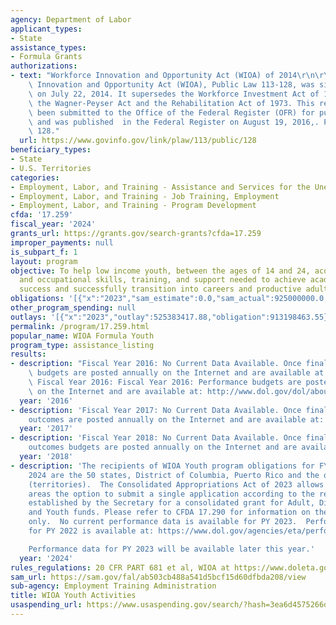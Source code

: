 ```yaml
---
agency: Department of Labor
applicant_types:
- State
assistance_types:
- Formula Grants
authorizations:
- text: "Workforce Innovation and Opportunity Act (WIOA) of 2014\r\n\r\nThe Workforce\
    \ Innovation and Opportunity Act (WIOA), Public Law 113-128, was signed into law\
    \ on July 22, 2014. It supersedes the Workforce Investment Act of 1998, and amends\
    \ the Wagner-Peyser Act and the Rehabilitation Act of 1973. This regulation has\
    \ been submitted to the Office of the Federal Register (OFR) for publication,\
    \ and was published  in the Federal Register on August 19, 2016,. Pub. L. 113,\
    \ 128."
  url: https://www.govinfo.gov/link/plaw/113/public/128
beneficiary_types:
- State
- U.S. Territories
categories:
- Employment, Labor, and Training - Assistance and Services for the Unemployed
- Employment, Labor, and Training - Job Training, Employment
- Employment, Labor, and Training - Program Development
cfda: '17.259'
fiscal_year: '2024'
grants_url: https://grants.gov/search-grants?cfda=17.259
improper_payments: null
is_subpart_f: 1
layout: program
objective: To help low income youth, between the ages of 14 and 24, acquire the educational
  and occupational skills, training, and support needed to achieve academic and employment
  success and successfully transition into careers and productive adulthood.
obligations: '[{"x":"2023","sam_estimate":0.0,"sam_actual":925000000.0,"usa_spending_actual":888450935.35},{"x":"2024","sam_estimate":0.0,"sam_actual":926000000.0,"usa_spending_actual":878427010.38},{"x":"2025","sam_estimate":0.0,"sam_actual":928000000.0,"usa_spending_actual":-89248.59}]'
other_program_spending: null
outlays: '[{"x":"2023","outlay":525383417.88,"obligation":913198463.55},{"x":"2024","outlay":29739526.24,"obligation":940626024.09},{"x":"2025","outlay":0.0,"obligation":0.0}]'
permalink: /program/17.259.html
popular_name: WIOA Formula Youth
program_type: assistance_listing
results:
- description: "Fiscal Year 2016: No Current Data Available. Once finalized, performance\
    \ budgets are posted annually on the Internet and are available at:\r\nhttp://www.dol.gov/dol/aboutdol/main.htm#budget.\
    \ Fiscal Year 2016: Fiscal Year 2016: Performance budgets are posted annually\
    \ on the Internet and are available at: http://www.dol.gov/dol/aboutdol/main.htm#budget."
  year: '2016'
- description: 'Fiscal Year 2017: No Current Data Available. Once finalized, performance
    outcomes are posted annually on the Internet and are available at:  https://www.doleta.gov/performance/.'
  year: '2017'
- description: 'Fiscal Year 2018: No Current Data Available. Once finalized, performance
    outcomes budgets are posted annually on the Internet and are available at:  https://www.doleta.gov/performance/.'
  year: '2018'
- description: 'The recipients of WIOA Youth program obligations for FY 2023 and FY
    2024 are the 50 states, District of Columbia, Puerto Rico and the outlying areas
    (territories).  The Consolidated Appropriations Act of 2023 allows the outlying
    areas the option to submit a single application according to the requirements
    established by the Secretary for a consolidated grant for Adult, Dislocated Worker
    and Youth funds. Please refer to CFDA 17.290 for information on the outlying areas
    only.  No current performance data is available for PY 2023.  Performance data
    for PY 2022 is available at: https://www.dol.gov/agencies/eta/performance/wioa-performance.

    Performance data for PY 2023 will be available later this year.'
  year: '2024'
rules_regulations: 20 CFR PART 681 et al, WIOA at https://www.doleta.gov/.
sam_url: https://sam.gov/fal/ab503cb488a541d5bcf15d60dfbda208/view
sub-agency: Employment Training Administration
title: WIOA Youth Activities
usaspending_url: https://www.usaspending.gov/search/?hash=3ea6d4575266d368620f5e2c0ff2ce9c
---
```

